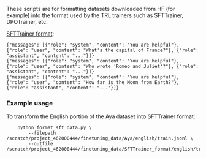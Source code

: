 These scripts are for formatting datasets downloaded from HF (for example) into the format used by the TRL trainers such as SFTTrainer, DPOTrainer, etc.

[SFTTrainer format](https://huggingface.co/docs/trl/en/sft_trainer#dataset-format-support):
```
{"messages": [{"role": "system", "content": "You are helpful"}, {"role": "user", "content": "What's the capital of France?"}, {"role": "assistant", "content": "..."}]}
{"messages": [{"role": "system", "content": "You are helpful"}, {"role": "user", "content": "Who wrote 'Romeo and Juliet'?"}, {"role": "assistant", "content": "..."}]}
{"messages": [{"role": "system", "content": "You are helpful"}, {"role": "user", "content": "How far is the Moon from Earth?"}, {"role": "assistant", "content": "..."}]}
```

### Example usage
To transform the English portion of the Aya dataset into SFTTrainer format:
```
    python format_sft_data.py \
        --filepath /scratch/project_462000444/finetuning_data/Aya/english/train.jsonl \
        --outfile /scratch/project_462000444/finetuning_data/SFTTrainer_format/english/train.jsonl
```

